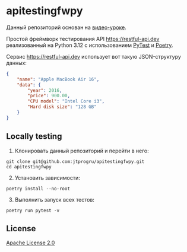 # apitestingfwpy

Данный репозиторий основан на [видео-уроке](https://youtu.be/_6ib59ddHnA).

Простой фреймворк тестирования API https://restful-api.dev реализованный на Python 3.12 с использованием [PyTest](https://docs.pytest.org/en/stable/) и [Poetry](https://python-poetry.org).

Сервис https://restful-api.dev использует вот такую JSON-структуру данных:

```json
{
    "name": "Apple MacBook Air 16",
    "data": {
        "year": 2016,
        "price": 900.00,
        "CPU model": "Intel Core i3",
        "Hard disk size": "128 GB"
    }
}
```

## Locally testing

1. Клонировать данный репозиторий и перейти в него:

```shell
git clone git@github.com:jtprogru/apitestingfwpy.git
cd apitestingfwpy
```

2. Установить зависимости:

```shell
poetry install --no-root
```

3. Выполнить запуск всех тестов:

```shell
poetry run pytest -v
```

## License

[Apache License 2.0](LICENSE)
